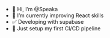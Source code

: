 - 👋 Hi, I’m @Speaka
- 🌱 I’m currently improving React skills
- ✅ Developing with supabase
- 🚀 Just setup my first CI/CD pipeline

<!---
Speaka/Speaka is a ✨ special ✨ repository because its `README.md` (this file) appears on your GitHub profile.
You can click the Preview link to take a look at your changes.
--->
